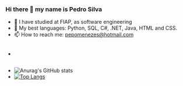 ### Hi there 👋 my name is Pedro Silva
- 📘 I have studied at FIAP, as software engineering
- 👾 My best languages: Python, SQL, C#, .NET, Java, HTML and CSS.
- 📫 How to reach me: pepomenezes@hotmail.com
- ##
<div>
  
- ![Anurag's GitHub stats](https://github-readme-stats.vercel.app/api?username=pemenezes&show_icons=true&theme=radical)
- [![Top Langs](https://github-readme-stats.vercel.app/api/top-langs/?username=pemenezes)](https://github.com/pemenezes/github-readme-stats)
  
</div>
